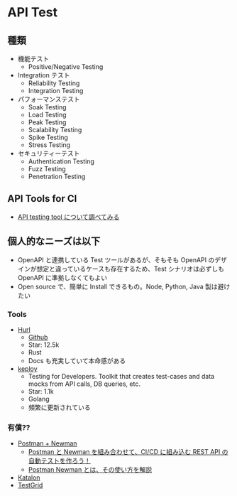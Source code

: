 # API Test

## 種類

- 機能テスト
  - Positive/Negative Testing
- Integration テスト
  - Reliability Testing
  - Integration Testing
- パフォーマンステスト
  - Soak Testing
  - Load Testing
  - Peak Testing
  - Scalability Testing
  - Spike Testing
  - Stress Testing
- セキュリティーテスト
  - Authentication Testing
  - Fuzz Testing
  - Penetration Testing

## API Tools for CI

- [API testing tool について調べてみる](https://zenn.dev/katzumi/scraps/4fe5976c0753d5)

## 個人的なニーズは以下

- OpenAPI と連携している Test ツールがあるが、そもそも OpenAPI のデザインが想定と違っているケースも存在するため、Test シナリオは必ずしも OpenAPI に準拠しなくてもよい
- Open source で、簡単に Install できるもの。Node, Python, Java 製は避けたい

### Tools

- [Hurl](https://hurl.dev/)
  - [Github](https://github.com/Orange-OpenSource/hurl)
  - Star: 12.5k
  - Rust
  - Docs も充実していて本命感がある
- [keploy](https://github.com/keploy/keploy)
  - Testing for Developers. Toolkit that creates test-cases and data mocks from API calls, DB queries, etc.
  - Star: 1.1k
  - Golang
  - 頻繁に更新されている

### 有償??

- [Postman + Newman](https://learning.postman.com/docs/running-collections/using-newman-cli/command-line-integration-with-newman/)
  - [Postman と Newman を組み合わせて、CI/CD に組み込む REST API の自動テストを作ろう！](https://qiita.com/developer-kikikaikai/items/74cedc67643ca93d2e0b)
  - [Postman Newman とは、その使い方を解説](https://apidog.com/jp/blog/how-to-use-postman-newman/)
- [Katalon](https://katalon.com/)
- [TestGrid](https://www.testgrid.io/)

